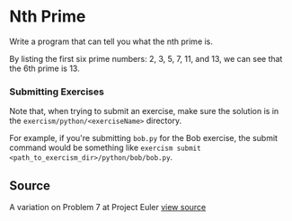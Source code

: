 # Nth Prime

Write a program that can tell you what the nth prime is.

By listing the first six prime numbers: 2, 3, 5, 7, 11, and 13, we can
see that the 6th prime is 13.

### Submitting Exercises

Note that, when trying to submit an exercise, make sure the solution is in the `exercism/python/<exerciseName>` directory.

For example, if you're submitting `bob.py` for the Bob exercise, the submit command would be something like `exercism submit <path_to_exercism_dir>/python/bob/bob.py`.

## Source

A variation on Problem 7 at Project Euler [view source](http://projecteuler.net/problem=7)
